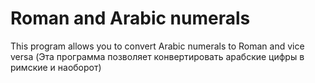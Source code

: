 # Roman and Arabic numerals
This program allows you to convert Arabic numerals to Roman and vice versa
(Эта программа позволяет конвертировать арабские цифры в римские и наоборот)
